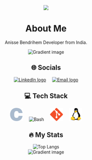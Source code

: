 <div align="center">
    <img src="https://media.tenor.com/0JSNngGvy4wAAAAC/i-love-computers-it.gif" width="30%">
</div>

###

<h1 align="Center">About Me</h1>
<p align="center">Anisse Bendrihem Developer from India.</p>
<div align="center">
    <img src="https://raw.githubusercontent.com/anissebendrihem/anissebendrihem/main/img/gradient.png" width="75%" alt="Gradient image"/>
</div>

###

<h2 align="center">🌐 Socials</h2>
<p align="center">
    <a href="https://linkedin.com/in/www.linkedin.com/in/anisse-bendrihem-160b8b326" target="_blank"><img src="https://img.shields.io/badge/LinkedIn-%230077B5.svg?logo=linkedin&logoColor=white" height="25" alt="LinkedIn logo"/></a>
    <img width="12" />
    <a href="mailto:anisse.bendrihem@gmail.com" target="_blank"><img src="https://img.shields.io/badge/Email-%23D14836.svg?logo=gmail&logoColor=white" height="25" alt="Email logo"/></a>
</p>

###

<h2 align="center">💻 Tech Stack</h2>
<p align="center">
    <img src="https://raw.githubusercontent.com/devicons/devicon/master/icons/c/c-original.svg" alt="C" width="42" height="42"/>
    <img width="12"/>
    <img src="https://www.vectorlogo.zone/logos/gnu_bash/gnu_bash-icon.svg" alt="Bash" width="42" height="42"/>
    <img width="12"/>
    <img src="https://raw.githubusercontent.com/devicons/devicon/master/icons/git/git-original.svg" alt="Git" width="42" height="42"/>
    <img width="12"/>
    <img src="https://raw.githubusercontent.com/devicons/devicon/master/icons/linux/linux-original.svg" alt="Linux" width="42" height="42"/>
</p>

###

<h2 align="center">🔥 My Stats</h2>
<div align="center">
    <img src="https://github-readme-stats.vercel.app/api/top-langs/?username=anissebendrihem&theme=dracula&hide_border=false&layout=compact" alt="Top Langs"/>
</div>
<div align="center">
    <img src="https://raw.githubusercontent.com/your-username/your-repo/main/img/gradient.png" width="75%" alt="Gradient image"/>
</div>
